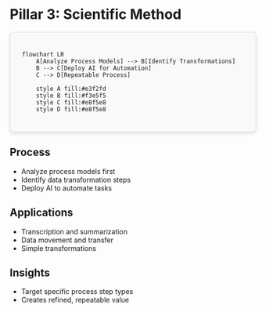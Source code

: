 # Pillar 3: Scientific Method

<style scoped>
.mermaid-container {
  padding: 1.5rem;
  border: 1px solid #ddd;
  border-radius: 8px;
  background-color: #f9f9f9;
  box-shadow: 0 4px 8px rgba(0,0,0,0.1);
}
.text-container {
  padding: 1.5rem;
  border: 1px solid #ddd;
  border-radius: 8px;
  background-color: #f9f9f9;
  box-shadow: 0 4px 8px rgba(0,0,0,0.1);
  height: 100%;
}
</style>

<div class="mermaid-container justify-center">

```mermaid
flowchart LR
    A[Analyze Process Models] --> B[Identify Transformations]
    B --> C[Deploy AI for Automation]
    C --> D[Repeatable Process]

    style A fill:#e3f2fd
    style B fill:#f3e5f5
    style C fill:#e8f5e8
    style D fill:#e8f5e8
```

</div>

<div class="grid grid-cols-3 gap-6 mt-8">

<div class="space-y-6" v-click>

## Process
- Analyze process models first
- Identify data transformation steps
- Deploy AI to automate tasks

</div>

<div class="space-y-6" v-click>

## Applications
- Transcription and summarization
- Data movement and transfer
- Simple transformations

</div>

<div class="space-y-6" v-click>

## Insights
- Target specific process step types
- Creates refined, repeatable value

</div>

</div>